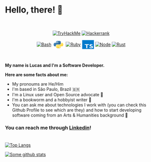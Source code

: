 # **Hello, there!** :wave:
<br>
<p align="center">
<a href="https://tryhackme.com/p/lulzlucas" target="_blank"><img align="center" alt="TryHackMe" src="https://img.shields.io/badge/TryHackMe-D10000?style=for-the-badge&logo=TryHackMe&logoColor=black"></a>
<a href="https://www.hackerrank.com/lrafaldini" target="_blank"><img align="center" alt="Hackerrank" src="https://img.shields.io/badge/HackerRank-00EA64?style=for-the-badge&logo=HackerRank&logoColor=black"></a>
</p>
<p align="center">
<a href="#"><img align="center" alt="Bash" height="35" width="35" src="https://raw.githubusercontent.com/jmnote/z-icons/master/svg/bash.svg"></a>
<a href="#"><img align="center" alt="Python" height="30" width="40" src="https://raw.githubusercontent.com/devicons/devicon/master/icons/python/python-original.svg"></a>
<a href="#"><img align="center" alt="Ruby" height="25" width="25" src="https://raw.githubusercontent.com/jmnote/z-icons/master/svg/ruby.svg"></a>
<a href="#"><img align="center" alt="Ts" height="30" width="40" src="https://raw.githubusercontent.com/devicons/devicon/master/icons/typescript/typescript-plain.svg"></a>
<a href="#"><img align="center" alt="Node" height="33" width="33" src="https://cdn.iconscout.com/icon/free/png-512/node-js-1-1174935.png"></a>
<a href="#"><img align="center" alt="Rust" src="https://img.shields.io/badge/rust-%23000000.svg?style=for-the-badge&logo=rust&logoColor=white"></a>
</p>
<br>

**My name is Lucas and I'm a Software Developer.**

**Here are some facts about me:**
- My pronoums are He/Him
- I'm based in São Paulo, Brazil 🇧🇷
- I'm a Linux user and Open Source advocate :penguin:
- I'm a bookworm and a hobbyist writer :book:
- You can ask me about technologies I work with (you can check this Github Profile to see which are they) and how to start developing software coming from an Arts & Humanities background 🎨
 

### You can reach me through [Linkedin](https://www.linkedin.com/in/lucasrafaldini/)!
#

[![Top Langs](https://github-readme-stats.vercel.app/api/top-langs/?username=lucasrafaldini&hide=css,html&theme=dark&layout=compact)](https://lucasrafaldini.github.io/)

[![Some github stats](https://github-readme-stats.vercel.app/api?username=lucasrafaldini&theme=dark&show_icons=true&include_all_commits=true&count_private=true)](https://lucasrafaldini.github.io/)

